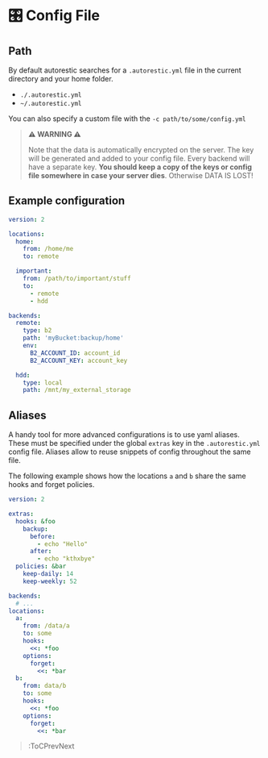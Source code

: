 # 🎛 Config File

## Path

By default autorestic searches for a `.autorestic.yml` file in the current directory and your home folder.

- `./.autorestic.yml`
- `~/.autorestic.yml`

You can also specify a custom file with the `-c path/to/some/config.yml`

> **⚠️ WARNING ⚠️**
>
> Note that the data is automatically encrypted on the server. The key will be generated and added to your config file. Every backend will have a separate key. **You should keep a copy of the keys or config file somewhere in case your server dies**. Otherwise DATA IS LOST!

## Example configuration

```yaml | .autorestic.yml
version: 2

locations:
  home:
    from: /home/me
    to: remote

  important:
    from: /path/to/important/stuff
    to:
      - remote
      - hdd

backends:
  remote:
    type: b2
    path: 'myBucket:backup/home'
    env:
      B2_ACCOUNT_ID: account_id
      B2_ACCOUNT_KEY: account_key

  hdd:
    type: local
    path: /mnt/my_external_storage
```

## Aliases

A handy tool for more advanced configurations is to use yaml aliases.
These must be specified under the global `extras` key in the `.autorestic.yml` config file.
Aliases allow to reuse snippets of config throughout the same file.

The following example shows how the locations `a` and `b` share the same hooks and forget policies.

```yaml | .autorestic.yml
version: 2

extras:
  hooks: &foo
    backup:
      before:
        - echo "Hello"
      after:
        - echo "kthxbye"
  policies: &bar
    keep-daily: 14
    keep-weekly: 52

backends:
  # ...
locations:
  a:
    from: /data/a
    to: some
    hooks:
      <<: *foo
    options:
      forget:
        <<: *bar
  b:
    from: data/b
    to: some
    hooks:
      <<: *foo
    options:
      forget:
        <<: *bar
```

> :ToCPrevNext
